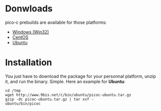 # Donwloads

pico-c prebuilds are available for those platforms:

* [Windows (Win32)](../bin/win32/picoc-win32.tar.gz "Win32")
* [CentOS](../bin/centos/picoc-centos.tar.gz "CentOS")
* [Ubuntu](../bin/ubuntu/picoc-ubuntu.tar.gz "Ubuntu")

# Installation

You just have to download the package for your personnal platform, unzip it, and run the binary. Simple.
Here an example for **Ubuntu**:

    cd /tmp
    wget http://www.9bis.net/c/bin/ubuntu/picoc-ubuntu.tar.gz
    gzip -dc picoc-ubuntu.tar.gz | tar xvf -
    ubuntu/bin/picoc
